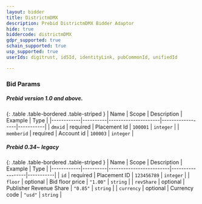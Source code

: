 ```yaml
---
layout: bidder
title: DistrictmDMX
description: Prebid DistrictmDMX Bidder Adaptor
hide: true
biddercode: districtmDMX
gdpr_supported: true
schain_supported: true
usp_supported: true
userIds: digitrust, id5Id, identityLink, pubCommonId, unifiedId

---
```




### Bid Params

##### Prebid version 1.0 and above.

{: .table .table-bordered .table-striped }
| Name       | Scope    | Description         | Example          |    Type   |
|------------|----------|---------------------|------------------|-----------|
| `dmxid`    | required | Placement Id        |  `100001`          | `integer` |
| `memberid` | required | Account id          |  `100003`          | `integer` |

##### Prebid 0.34~ legacy

{: .table .table-bordered .table-striped }
| Name       | Scope    | Description             | Example          | Type      |
|------------|----------|-------------------------|------------------|-----------|
| `id`       | required | Placement ID            | `123456789`        | `integer` |
| `floor`    | optional | Bid floor price         | `"1.00"`           | `string`  |
| `revShare` | optional | Publisher Revenue Share | `"0.85"`           | `string`  |
| `currency` | optional | Currency code           | `"usd"`            | `string`  |

